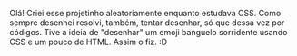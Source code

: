 Olá!
Criei esse projetinho aleatoriamente enquanto estudava CSS.
Como sempre desenhei resolvi, também, tentar desenhar, só que dessa vez por códigos.
Tive a ideia de "desenhar" um emoji banguelo sorridente usando CSS e  um pouco de HTML.
Assim o fiz. :D